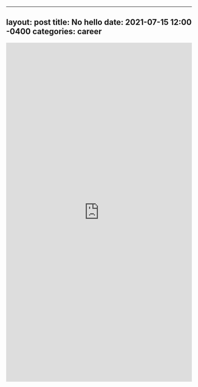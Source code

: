 
---
layout: post
title: No hello
date: 2021-07-15 12:00 -0400
categories: career
---
<iframe src="https://www.linkedin.com/embed/feed/update/urn:li:share:6821466881862590464" height="918" width="504" frameborder="0" allowfullscreen="" title="Embedded post"></iframe>
